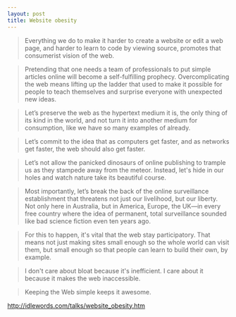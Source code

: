 ```yaml
---
layout: post
title: Website obesity
---
```



>Everything we do to make it harder to create a website or edit a web page, and harder to learn to code by viewing source, promotes that consumerist vision of the web.

> Pretending that one needs a team of professionals to put simple articles online will become a self-fulfilling prophecy. Overcomplicating the web means lifting up the ladder that used to make it possible for people to teach themselves and surprise everyone with unexpected new ideas.

<!--more--> 

>Let’s preserve the web as the hypertext medium it is, the only thing of its kind in the world, and not turn it into another medium for consumption, like we have so many examples of already.

>Let’s commit to the idea that as computers get faster, and as networks get faster, the web should also get faster.

>Let’s not allow the panicked dinosaurs of online publishing to trample us as they stampede away from the meteor. Instead, let's hide in our holes and watch nature take its beautiful course.

>Most importantly, let’s break the back of the online surveillance establishment that threatens not just our livelihood, but our liberty. Not only here in Australia, but in America, Europe, the UK—in every free country where the idea of permanent, total surveillance sounded like bad science fiction even ten years ago.

>For this to happen, it's vital that the web stay participatory. That means not just making sites small enough so the whole world can visit them, but small enough so that people can learn to build their own, by example.

>I don't care about bloat because it's inefficient. I care about it because it makes the web inaccessible.

>Keeping the Web simple keeps it awesome.


http://idlewords.com/talks/website_obesity.htm